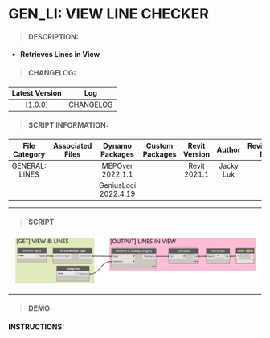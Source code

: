 # GEN_LI: VIEW LINE CHECKER

> #### DESCRIPTION: 
- **Retrieves Lines in View**

> #### CHANGELOG:

| Latest Version | Log |
| :-------: | :----: | 
|[1.0.0] | [CHANGELOG](/_gen/LINES/changelog/GEN_LI_ViewLine.md) |

> #### SCRIPT INFORMATION: 

| File Category| Associated Files | Dynamo Packages | Custom Packages | Revit Version | Author | Reviewed By |
| :-------: | :----: | :---: | :---: | :---: | :---: | :---: |
| GENERAL: LINES |  | MEPOver 2022.1.1 |  | Revit 2021.1 | Jacky Luk    
| |  | GeniusLoci 2022.4.19 | 


----------------------------------------------------------------

> #### **SCRIPT** 

<img src="/images/gen/LI/GEN_LI_ViewLine.png">

------------------------------------------------------------------------------

> #### DEMO: 

#### INSTRUCTIONS: 